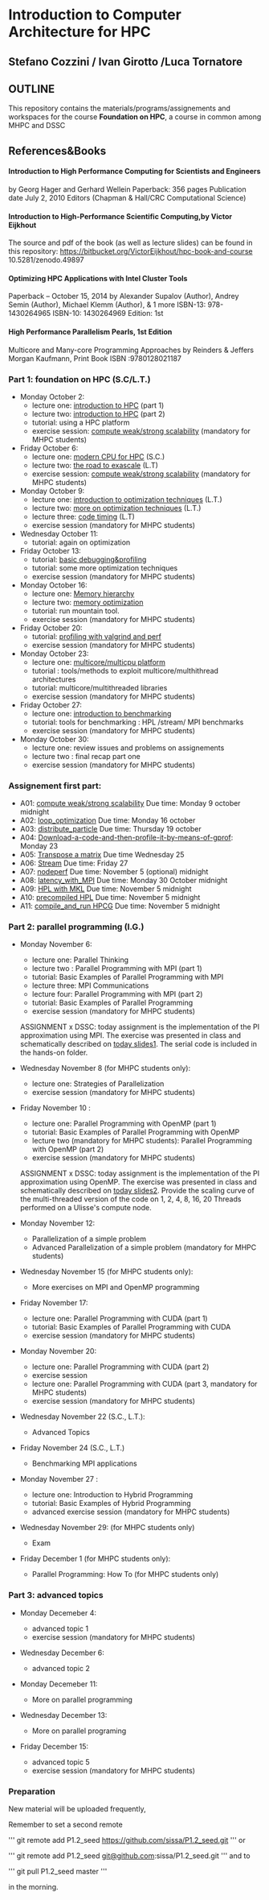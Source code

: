 # Introduction to Computer Architecture for HPC


## Stefano Cozzini / Ivan Girotto /Luca Tornatore

## OUTLINE

This repository contains the  materials/programs/assignements and workspaces for the
course **Foundation on HPC**, a course in common among MHPC and DSSC


## References&Books

#### Introduction to High Performance Computing for Scientists and Engineers
by Georg Hager and Gerhard Wellein
Paperback: 356 pages
Publication date  July 2, 2010
Editors (Chapman & Hall/CRC Computational Science)

#### Introduction to High-Performance Scientific Computing,by Victor Eijkhout
The source and pdf of the book (as well as lecture slides) can be found in this repository:
https://bitbucket.org/VictorEijkhout/hpc-book-and-course
10.5281/zenodo.49897

#### Optimizing HPC Applications with Intel Cluster Tools 
Paperback – October 15, 2014
by Alexander Supalov  (Author), Andrey Semin  (Author), Michael Klemm  (Author), & 1 more
ISBN-13: 978-1430264965  ISBN-10: 1430264969  Edition: 1st

#### High Performance Parallelism Pearls, 1st Edition
Multicore and Many-core Programming Approaches
by Reinders   &    Jeffers  
Morgan Kaufmann, Print Book ISBN :9780128021187


### Part 1: foundation on HPC  (S.C/L.T.)

- Monday October 2:
  - lecture one: [introduction to HPC] (part 1)
  - lecture two: [introduction to HPC] (part 2)
  - tutorial: using a HPC platform 
  - exercise session: [compute weak/strong scalability]  (mandatory for MHPC students)
- Friday October 6: 
  - lecture one: [modern CPU for HPC] (S.C.)
  - lecture two: [the road to exascale] (L.T)
  - exercise session: [compute weak/strong scalability] (mandatory for MHPC students)
- Monday October 9:
  - lecture one: [introduction to optimization techniques] (L.T.)
  - lecture two: [more on optimization techniques] (L.T.)
  - lecture three: [code timing] (L.T)
  - exercise session (mandatory for MHPC students)
- Wednesday October 11:
   - tutorial: again on optimization 
- Friday October 13: 
  - tutorial: [basic debugging&profiling]
  - tutorial: some more optimization techniques  
  - exercise session (mandatory for MHPC students)
- Monday October 16:
  - lecture one: [Memory hierarchy] 
  - lecture two: [memory optimization]
  - tutorial: run mountain tool. 
  - exercise session (mandatory for MHPC students) 
- Friday October 20: 
  - tutorial:   [profiling with valgrind and perf]      
  - exercise session (mandatory for MHPC students)
- Monday October 23:
  - lecture one: [multicore/multicpu platform] 
  - tutorial :   tools/methods to exploit multicore/multhithread architectures 
  - tutorial:  multicore/multithreaded  libraries 
  - exercise session (mandatory for MHPC students)
- Friday October 27: 
  - lecture one: [introduction to benchmarking] 
  - tutorial: tools for benchmarking : HPL /stream/ MPI benchmarks 
  - exercise session (mandatory for MHPC students)  
- Monday October 30:
  - lecture one: review issues and problems on assignements 
  - lecture two : final recap part one 
  - exercise session (mandatory for MHPC students)

### Assignement first part: 
 - A01: [compute weak/strong scalability] Due time: Monday 9 october midnight 
 - A02: [loop_optimization]  Due time: Monday 16 october 
 - A03: [distribute_particle] Due time: Thursday 19 october 
 - A04: [Download-a-code-and-then-profile-it-by-means-of-gprof]: Monday 23
 - A05: [Transpose a matrix] Due time Wednesday 25
 - A06: [Stream] Due time: Friday 27
 - A07: [nodeperf] Due time: November 5 (optional) midnight
 - A08: [latency_with_MPI] Due time: Monday 30 October midnight
 - A09: [HPL with MKL] Due time: November 5 midnight 
 - A10: [precompiled HPL] Due time: November 5 midnight 
 - A11: [compile_and_run HPCG] Due time: November 5 midnight 


### Part 2: parallel programming (I.G.)

- Monday November 6: 
  - lecture one: Parallel Thinking
  - lecture two : Parallel Programming with MPI (part 1)
  - tutorial: Basic Examples of Parallel Programming with MPI
  - lecture three: MPI Communications 
  - lecture four: Parallel Programming with MPI (part 2)
  - tutorial: Basic Examples of Parallel Programming 
  - exercise session (mandatory for MHPC students)
  
  ASSIGNMENT x DSSC: today assignment is the implementation of the PI approximation using MPI. 
  The exercise was presented in class and schematically described on [today slides1]. 
  The serial code is included in the hands-on folder.  

- Wednesday November 8 (for MHPC students only): 
  - lecture one: Strategies of Parallelization
  - exercise session (mandatory for MHPC students)

- Friday November 10 : 
  - lecture one: Parallel Programming with OpenMP (part 1)
  - tutorial: Basic Examples of Parallel Programming with OpenMP
  - lecture two (mandatory for MHPC students): Parallel Programming with OpenMP (part 2)
  - exercise session (mandatory for MHPC students)

  ASSIGNMENT x DSSC: today assignment is the implementation of the PI approximation using OpenMP. 
  The exercise was presented in class and schematically described on [today slides2]. 
  Provide the scaling curve of the multi-threaded version of the code on 1, 2, 4, 8, 16, 20 Threads performed on a Ulisse's compute node.  
  
- Monday November 12:
  - Parallelization of a simple problem 
  - Advanced Parallelization of a simple problem (mandatory for MHPC students)
  
- Wednesday November 15 (for MHPC students only):
  - More exercises on MPI and OpenMP programming
  
- Friday November 17:
  - lecture one: Parallel Programming with CUDA (part 1)
  - tutorial: Basic Examples of Parallel Programming with CUDA
  - exercise session (mandatory for MHPC students)

- Monday November 20: 
  - lecture one: Parallel Programming with CUDA (part 2)
  - exercise session
  - lecture one: Parallel Programming with CUDA (part 3, mandatory for MHPC students)
  - exercise session (mandatory for MHPC students)

- Wednesday November 22 (S.C., L.T.): 
  - Advanced Topics  

- Friday November 24 (S.C., L.T.)
  - Benchmarking MPI applications

- Monday November 27 : 
  - lecture one: Introduction to Hybrid Programming
  - tutorial: Basic Examples of Hybrid Programming
  - advanced exercise session (mandatory for MHPC students)
  
- Wednesday November 29: (for MHPC students only)
  - Exam

- Friday December 1 (for MHPC students only):
  - Parallel Programming: How To (for MHPC students only)
  
### Part 3: advanced topics

- Monday Decemeber 4: 
  - advanced topic 1
  - exercise session (mandatory for MHPC students)
  
- Wednesday December 6:
  - advanced topic 2 

- Monday Decemeber 11: 
  - More on parallel programming 
  
- Wednesday December 13:
  - More on parallel programing  

- Friday  December 15:
  - advanced topic 5
  - exercise session (mandatory for MHPC students)

[introduction to HPC]: https://github.com/sissa/P1.2_seed/blob/master/lectures/MHPC-FHPC-lecture1.pdf
[compute weak/strong scalability]: https://github.com/sissa/P1.2_seed/tree/master/D1-hands-on#part-2-compute-strong-and-weak-scalability-of-an-hpc-application
[modern CPU for HPC]: https://github.com/sissa/P1.2_seed/blob/master/lectures/MHPC-FHPC-lecture2.pdf
[the road to exascale]: https://github.com/sissa/P1.2_seed/blob/master/lectures/MHPC-FHPC-lecture2b.pdf
[introduction to optimization techniques]: https://github.com/sissa/P1.2_seed/blob/master/lectures/MHPC-FHPC-lecture3.pdf
[more on optimization techniques]: https://github.com/sissa/P1.2_seed/blob/master/lectures/MHPC-FHPC-lecture3b.pdf
[code timing]: https://github.com/sissa/P1.2_seed/blob/master/lectures/MHPC-FHPC-lecture3c.pdf 
[basic debugging&profiling]: https://github.com/sissa/P1.2_seed/blob/master/lectures/MHPC-FHPC-lecture4.pdf
[Memory hierarchy]:  https://github.com/sissa/P1.2_seed/blob/master/lectures/MHPC-FHPC-lecture5.pdf
[memory optimization]: https://github.com/sissa/P1.2_seed/blob/master/lectures/MHPC-FHPC-lecture5.pdf
[profiling with valgrind and perf]: https://github.com/sissa/P1.2_seed/blob/master/lectures/MHPC-FHPC-lecture6.pdf
[multicore/multicpu platform]:https://github.com/sissa/P1.2_seed/blob/master/lectures/MHPC-FHPC-lecture7.pdf
[introduction to benchmarking]: https://github.com/sissa/P1.2_seed/blob/master/lectures/MHPC-FHPC-lecture8.pdf
[Download-a-code-and-then-profile-it-by-means-of-gprof]: https://github.com/sissa/P1.2_seed/tree/master/D3-exercise#exercise-2--download-a-code-and-then-profile-it-by-means-of-gprof
[loop_optimization]: https://github.com/sissa/P1.2_seed/tree/master/D4-hands-on#part-1
[distribute_particle]: https://github.com/sissa/P1.2_seed/tree/master/D4-hands-on#part-2-distribute-particle-code 
[Transpose a matrix]: https://github.com/sissa/P1.2_seed/tree/master/D5-exercise#matrix-transpose-and-fast-transpose
[Stream]: https://github.com/sissa/P1.2_seed/tree/master/D7-materials#exercise-1-run-stream-benchmark-to-test-different-performance-when-wrongly-assigned-the-processor
[nodeperf]: https://github.com/sissa/P1.2_seed/tree/master/D7-materials/nodeperf#exercise-2-compile-and-run-nodeperfc-program
[latency_with_MPI]: https://github.com/sissa/P1.2_seed/blob/master/D7-materials/README.md#run-impi-benchmark-ping-pong-to-measure-latency-among-mpi-processes-assigned-on-different-cores
[HPL with MKL]: https://github.com/sissa/P1.2_seed/blob/master/D7-materials/README.md#exercise-3-run-hpl-benchmark-using-mkl-multithread-library 
[precompiled HPL]: https://github.com/sissa/P1.2_seed/blob/master/D8-materials/README.md#exercise-4-running--hpl-on--c3hpc
[compile_and_run HPCG]: https://github.com/sissa/P1.2_seed/tree/master/D8-materials#exercise-3--get-hpcg-benchmark-and-compile-it
[today slides1]:  https://github.com/sissa/P1.2_seed/blob/master/lectures/ParallelProgramming/Day2-MHPC-3.pdf
[today slides2]:  https://github.com/sissa/P1.2_seed/blob/master/lectures/ParallelProgramming/Day3-MHPC-1.pdf

### Preparation 

New material will be uploaded frequently,

Remember to set a second remote

'''
  git remote add P1.2_seed https://github.com/sissa/P1.2_seed.git
'''
or

'''
  git remote add P1.2_seed git@github.com:sissa/P1.2_seed.git
'''
and to

'''
  git pull P1.2_seed master 
'''

in the morning.


